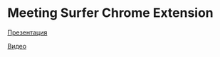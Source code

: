 # Meeting Surfer Chrome Extension

[Презентация](https://docs.google.com/presentation/d/11WIhwi9lKU79EOD6ufMokmmIQPGp4l3S/edit?usp=sharing&ouid=105307676602029394118&rtpof=true&sd=true)

[Видео](https://drive.google.com/file/d/1CvXIKkRw2rO5XOMoIVaH0ED21yYnyAYN/view?usp=drive_link)
